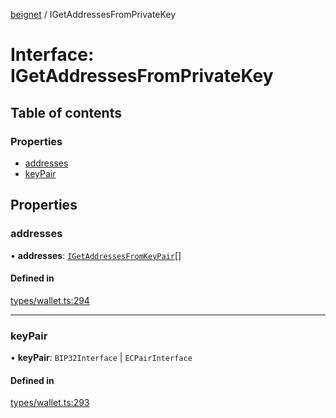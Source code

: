 [beignet](../README.md) / IGetAddressesFromPrivateKey

# Interface: IGetAddressesFromPrivateKey

## Table of contents

### Properties

- [addresses](IGetAddressesFromPrivateKey.md#addresses)
- [keyPair](IGetAddressesFromPrivateKey.md#keypair)

## Properties

### addresses

• **addresses**: [`IGetAddressesFromKeyPair`](IGetAddressesFromKeyPair.md)[]

#### Defined in

[types/wallet.ts:294](https://github.com/synonymdev/beignet/blob/3144d66/src/types/wallet.ts#L294)

___

### keyPair

• **keyPair**: `BIP32Interface` \| `ECPairInterface`

#### Defined in

[types/wallet.ts:293](https://github.com/synonymdev/beignet/blob/3144d66/src/types/wallet.ts#L293)
